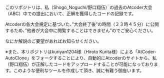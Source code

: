 このリポジトリは、私（Shogo_Noguchi/野口翔伍）の過去のAtcoder大会（ABC）中での提出において、正解を獲得したコードの記録です。

Atcoderの各大会規定に基づいた、”大会終了後”の時間（２３時４５分）に公開するため、”他者が大会中に閲覧することはできません”のでご安心ください。

なにか解説のご要望があればお知らせください。


※また、本リポジトリはkuriyan1204様（Hiroto Kurita様）による「AtCoder-AutoClone」をフォークすることにより、自動的にAtcoderのサイトから、私（野口翔伍）が正解したコードをアップロードすることが可能になっております。このような便利なツールを作成して頂き、誠に有難う御座います。
